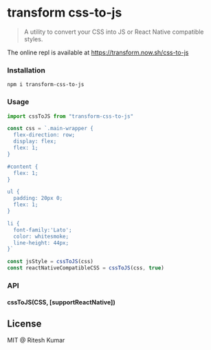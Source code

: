 # transform css-to-js

> A utility to convert your CSS into JS or React Native compatible styles.

The online repl is available at https://transform.now.sh/css-to-js

### Installation
```
npm i transform-css-to-js
```

### Usage

```js
import cssToJS from "transform-css-to-js"

const css = `.main-wrapper {
  flex-direction: row;
  display: flex;
  flex: 1;
}

#content {
  flex: 1;
}

ul {
  padding: 20px 0;
  flex: 1;
}

li {
  font-family:'Lato';
  color: whitesmoke;
  line-height: 44px;
}`

const jsStyle = cssToJS(css)
const reactNativeCompatibleCSS = cssToJS(css, true)
```

### API

#### cssToJS(CSS, [supportReactNative])

## License
MIT @ Ritesh Kumar


